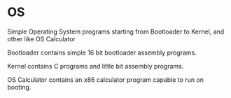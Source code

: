 # OS
Simple Operating System programs starting from Bootloader to Kernel, and other like OS Calculator

Bootloader contains simple 16 bit bootloader assembly programs.

Kernel contains C programs and little bit assembly programs.

OS Calculator contains an x86 calculator program capable to run on booting.

